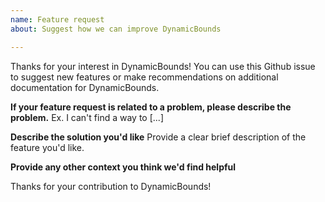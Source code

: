```yaml
---
name: Feature request
about: Suggest how we can improve DynamicBounds

---
```


Thanks for your interest in DynamicBounds! You can use this Github issue to suggest new
features or make recommendations on additional documentation for DynamicBounds.

**If your feature request is related to a problem, please describe the problem.**
Ex. I can't find a way to [...]

**Describe the solution you'd like**
Provide a clear brief description of the feature you'd like.

**Provide any other context you think we'd find helpful**

Thanks for your contribution to DynamicBounds!
